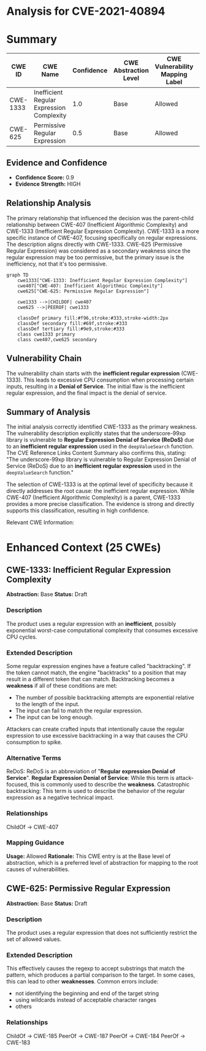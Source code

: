 # Analysis for CVE-2021-40894

# Summary
| CWE ID | CWE Name | Confidence | CWE Abstraction Level | CWE Vulnerability Mapping Label | CWE-Vulnerability Mapping Notes |
|---|---|---|---|---|---|
| CWE-1333 | Inefficient Regular Expression Complexity | 1.0 | Base | Allowed | Primary CWE |
| CWE-625 | Permissive Regular Expression | 0.5 | Base | Allowed | Secondary Candidate |

## Evidence and Confidence

*   **Confidence Score:** 0.9
*   **Evidence Strength:** HIGH

## Relationship Analysis
The primary relationship that influenced the decision was the parent-child relationship between CWE-407 (Inefficient Algorithmic Complexity) and CWE-1333 (Inefficient Regular Expression Complexity). CWE-1333 is a more specific instance of CWE-407, focusing specifically on regular expressions. The description aligns directly with CWE-1333. CWE-625 (Permissive Regular Expression) was considered as a secondary weakness since the regular expression may be too permissive, but the primary issue is the inefficiency, not that it's too permissive.

```mermaid
graph TD
    cwe1333["CWE-1333: Inefficient Regular Expression Complexity"]
    cwe407["CWE-407: Inefficient Algorithmic Complexity"]
    cwe625["CWE-625: Permissive Regular Expression"]
    
    cwe1333 -->|CHILDOF| cwe407
    cwe625 -->|PEEROF| cwe1333
    
    classDef primary fill:#f96,stroke:#333,stroke-width:2px
    classDef secondary fill:#69f,stroke:#333
    classDef tertiary fill:#9e9,stroke:#333
    class cwe1333 primary
    class cwe407,cwe625 secondary
```

## Vulnerability Chain
The vulnerability chain starts with the **inefficient regular expression** (CWE-1333). This leads to excessive CPU consumption when processing certain inputs, resulting in a **Denial of Service**. The initial flaw is the inefficient regular expression, and the final impact is the denial of service.

## Summary of Analysis
The initial analysis correctly identified CWE-1333 as the primary weakness. The vulnerability description explicitly states that the underscore-99xp library is vulnerable to **Regular Expression Denial of Service (ReDoS)** due to an **inefficient regular expression** used in the `deepValueSearch` function. The CVE Reference Links Content Summary also confirms this, stating: "The underscore-99xp library is vulnerable to Regular Expression Denial of Service (ReDoS) due to an **inefficient regular expression** used in the `deepValueSearch` function."

The selection of CWE-1333 is at the optimal level of specificity because it directly addresses the root cause: the inefficient regular expression. While CWE-407 (Inefficient Algorithmic Complexity) is a parent, CWE-1333 provides a more precise classification. The evidence is strong and directly supports this classification, resulting in high confidence.

Relevant CWE Information:

# Enhanced Context (25 CWEs)

## CWE-1333: Inefficient Regular Expression Complexity
**Abstraction:** Base
**Status:** Draft

### Description
The product uses a regular expression with an **inefficient**, possibly exponential worst-case computational complexity that consumes excessive CPU cycles.

### Extended Description
Some regular expression engines have a feature called "backtracking". If the token cannot match, the engine "backtracks" to a position that may result in a different token that can match.
 Backtracking becomes a **weakness** if all of these conditions are met:

  - The number of possible backtracking attempts are exponential relative to the length of the input.
  - The input can fail to match the regular expression.
  - The input can be long enough.

 Attackers can create crafted inputs that intentionally cause the regular expression to use excessive backtracking in a way that causes the CPU consumption to spike. 

### Alternative Terms
ReDoS: ReDoS is an abbreviation of "**Regular expression Denial of Service**".
**Regular Expression Denial of Service**: While this term is attack-focused, this is commonly used to describe the **weakness**.
Catastrophic backtracking: This term is used to describe the behavior of the regular expression as a negative technical impact.

### Relationships
ChildOf -> CWE-407

### Mapping Guidance
**Usage:** Allowed
**Rationale:** This CWE entry is at the Base level of abstraction, which is a preferred level of abstraction for mapping to the root causes of vulnerabilities.

## CWE-625: Permissive Regular Expression
**Abstraction:** Base
**Status:** Draft

### Description
The product uses a regular expression that does not sufficiently restrict the set of allowed values.

### Extended Description
This effectively causes the regexp to accept substrings that match the pattern, which produces a partial comparison to the target. In some cases, this can lead to other **weaknesses**. Common errors include:

  - not identifying the beginning and end of the target string
  - using wildcards instead of acceptable character ranges
  - others

### Relationships
ChildOf -> CWE-185
PeerOf -> CWE-187
PeerOf -> CWE-184
PeerOf -> CWE-183